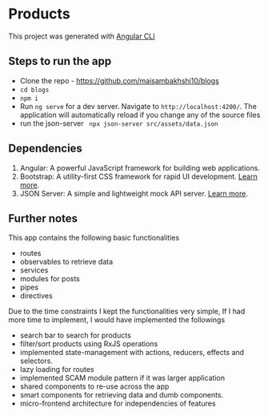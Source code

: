 # Products

This project was generated with [Angular CLI](https://github.com/angular/angular-cli)

## Steps to run the app

- Clone the repo - https://github.com/maisambakhshi10/blogs
- `cd blogs`
- `npm i`
- Run `ng serve` for a dev server. Navigate to `http://localhost:4200/`. The application will automatically reload if you change any of the source files
- run the json-server ` npx json-server src/assets/data.json`

## Dependencies

1.  Angular: A powerful JavaScript framework for building web applications.
2.  Bootstrap: A utility-first CSS framework for rapid UI development. [Learn more](https://getbootstrap.com/).
3.  JSON Server: A simple and lightweight mock API server. [Learn more](https://www.npmjs.com/package/json-server).


## Further notes

This app contains the following basic functionalities

- routes
- observables to retrieve data
- services
- modules for posts
- pipes
- directives

Due to the time constraints I kept the functionalities very simple, If I had more time to implement, I would have implemented the followings

- search bar to search for products
- filter/sort products using RxJS operations
- implemented state-management with actions, reducers, effects and selectors.
- lazy loading for routes
- implemented SCAM module pattern if it was larger application
- shared components to re-use across the app
- smart components for retrieving data and dumb components.
- micro-frontend architecture for independencies of features
